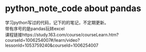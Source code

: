 # python_note_code about pandas
学习python写过的代码，记下的的笔记，不定期更新。  
带有序号的是pandas玩转excel  
课程链接https://study.163.com/course/courseLearn.htm?courseId=1006254007#/learn/video?lessonId=1053759240&courseId=1006254007
